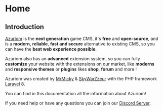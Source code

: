 # Home

## Introduction

[Azuriom](https://azuriom.com/) is the **next generation** game CMS,
 it's **free** and **open-source**, and is a **modern**, **reliable**, **fast and secure**
alternative to existing CMS, so you can have the **best web experience possible**.

Azuriom also has an **advanced** extension system, so you can fully **customize** your website with the extensions on our market,
like **moderns** and **responsive themes** or **plugins** likes **shop**, **forum** and more !

Azuriom was created by [MrMicky](https://mrmicky.fr/) & [SkyWarZzeur](https://twitter.com/SkyWarZzeur) with the PHP framework [Laravel](https://laravel.com/) 8.

You can find in this documentation all the information about
Azuriom!

If you need help or have any questions you can join
our [Discord Server](https://azuriom.com/discord).

